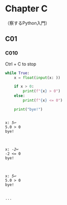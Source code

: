 Chapter C
==========
（察するPython入門）

C01
---

### C010
Ctrl + C to stop
```py
while True:
    x = float(input(x: ))

    if x > 0:
        print(f"{x} > 0")
    else:
        print(f"{x} <= 0")

    print("bye!")
```
<pre>
<code>
x: <em>5↩️</em>
5.0 > 0
bye!
</code>
</pre>

<pre>
<code>
x: <em>-2↩️</em>
-2 <= 0
bye!
</code>
</pre>

<pre>
<code>
x: <em>5↩️</em>
5.0 > 0
bye!
</code>
</pre>

```txt
...
```